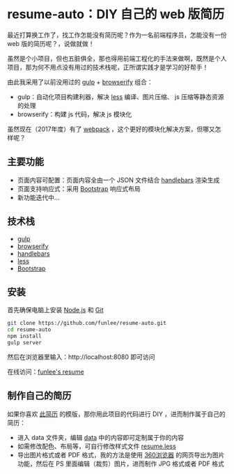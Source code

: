 resume-auto：DIY 自己的 web 版简历
===============================
最近打算换工作了，找工作怎能没有简历呢？作为一名前端程序员，怎能没有一份 web 版的简历呢？，说做就做！

虽然是个小项目，但也五脏俱全，那也得用前端工程化的手法来做啊，既然是个人项目，那为何不用点没有用过的技术栈呢，正所谓实践才是学习的好帮手！

由此我采用了以前没用过的 [gulp](https://gulpjs.com/ "gulp") + [browserify](http://browserify.org/ "browserify") 组合：

* gulp：自动化项目构建利器，解决 [less](http://lesscss.org/ "less") 编译、图片压缩、 js 压缩等静态资源的处理
* browserify：构建 js 代码，解决 js 模块化

虽然现在（2017年度）有了 [webpack](https://webpack.github.io/ "webpack") ，这个更好的模块化解决方案，但哪又怎样呢？

主要功能
-------
* 页面内容可配置：页面内容全由一个 JSON 文件结合 [handlebars](http://handlebarsjs.com/ "handlebars") 渲染生成
* 页面支持响应式：采用 [Bootstrap](http://www.bootcss.com/) 响应式布局
* 新功能迭代中...

技术栈
------
* [gulp](https://gulpjs.com/ "gulp")
* [browserify](http://browserify.org/ "browserify")
* [handlebars](http://handlebarsjs.com/ "handlebars")
* [less](http://lesscss.org/ "less")
* [Bootstrap](http://www.bootcss.com/)

安装
----
首先确保电脑上安装 [Node.js](https://nodejs.org/zh-cn/ "Node.js") 和 [Git](https://git-scm.com/ "Git")

```bash
git clone https://github.com/funlee/resume-auto.git
cd resume-auto
npm install
gulp server
```
然后在浏览器里输入：http://localhost:8080 即可访问

在线访问：[funlee's resume](http://show.funlee.cn/resume/index.html "funlee's resume")

制作自己的简历
-------------
如果你喜欢 [此简历](http://show.funlee.cn/resume/index.html "funlee's resume") 的模版，那你用此项目的代码进行 DIY ，进而制作属于自己的简历：
* 进入 data 文件夹，编辑 [data](/src/data/resume.json "内容配置项") 中的内容即可定制属于你的内容
* 如需修改配色、布局等，可自行修改样式文件 [resume.less](/src/less/resume.less "简历样式")
* 导出图片格式或者 PDF 格式，我的方法是使用 [360浏览器](http://se.360.cn/ "360浏览器") 的网页导出为图片功能，然后在 PS 里面编辑（裁剪）图片，进而制作 JPG 格式或者 PDF 格式



